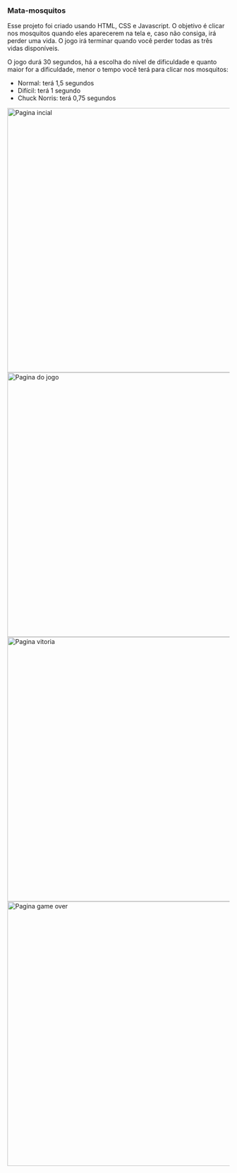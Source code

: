 <h3>Mata-mosquitos</h3>

<p>
Esse projeto foi criado usando HTML, CSS e Javascript. O objetivo é clicar nos mosquitos quando eles aparecerem na tela e, caso não consiga, irá perder uma vida. O jogo 	irá terminar quando você perder todas as três vidas disponíveis.</p>
</p>
<p>
O jogo durá 30 segundos, há a escolha do nível de dificuldade e quanto maior for a dificuldade, menor o tempo você terá para clicar nos mosquitos:

- Normal: terá 1,5 segundos
- Difícil: terá 1 segundo
- Chuck Norris: terá 0,75 segundos
</p>
<div>
	<img src="https://github.com/WarLore/imagens_git/blob/master/pagina_inicial.png" width="600" heigth="275" alt="Pagina incial" />
	<img src="https://github.com/WarLore/imagens_git/blob/master/pagina_jogo.png" width="600" heigth="275" alt="Pagina do jogo" />
	<img src="https://github.com/WarLore/imagens_git/blob/master/pagina_vitoria.png" width="600" heigth="275" alt="Pagina vitoria" />
	<img src="https://github.com/WarLore/imagens_git/blob/master/pagina_gameOver.png" width="600" heigth="275" alt="Pagina game over" />	
</div> 